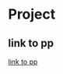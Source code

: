 # Project

## link to pp

[link to pp](https://onedrive.live.com/edit?id=5B02272F6FAB6EE8!sbd6025e4b7a540399e9070502c4902ef&resid=5B02272F6FAB6EE8!sbd6025e4b7a540399e9070502c4902ef&cid=5b02272f6fab6ee8&ithint=file%2Cpptx&redeem=aHR0cHM6Ly8xZHJ2Lm1zL3AvYy81YjAyMjcyZjZmYWI2ZWU4L0VlUWxZTDJsdHpsQW5wQndVQ3hKQXU4QjBYWlEwX2hRdVc5c1IzRUJWS1lFUFE_ZmJjbGlkPUl3WlhoMGJnTmhaVzBDTVRFQUFSMzRGYlZ4MnU2dFhTa25iUXFvZ2cyQkRQc2ZuT0RtT21VUlBxMlZMRlFXdEQyVThhZVctWUg1OWxFX2FlbV94aEpnQXBJMDdzSzJRS2lCTmhwWUxR&migratedtospo=true&wdo=2)
